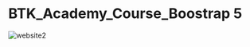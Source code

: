 # BTK_Academy_Course_Boostrap 5

![website2](https://github.com/damlasabaz/BTK_Academy_Course/assets/117301486/418f1af4-c8ce-491d-84ac-b23a39f11bba)
